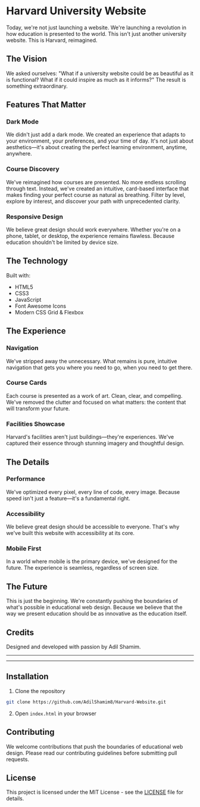 # Harvard University Website


Today, we're not just launching a website. We're launching a revolution in how education is presented to the world. This isn't just another university website. This is Harvard, reimagined.

## The Vision

We asked ourselves: "What if a university website could be as beautiful as it is functional? What if it could inspire as much as it informs?" The result is something extraordinary.

## Features That Matter

### Dark Mode
We didn't just add a dark mode. We created an experience that adapts to your environment, your preferences, and your time of day. It's not just about aesthetics—it's about creating the perfect learning environment, anytime, anywhere.

### Course Discovery
We've reimagined how courses are presented. No more endless scrolling through text. Instead, we've created an intuitive, card-based interface that makes finding your perfect course as natural as breathing. Filter by level, explore by interest, and discover your path with unprecedented clarity.

### Responsive Design
We believe great design should work everywhere. Whether you're on a phone, tablet, or desktop, the experience remains flawless. Because education shouldn't be limited by device size.

## The Technology

Built with:
- HTML5
- CSS3
- JavaScript
- Font Awesome Icons
- Modern CSS Grid & Flexbox

## The Experience

### Navigation
We've stripped away the unnecessary. What remains is pure, intuitive navigation that gets you where you need to go, when you need to get there.

### Course Cards
Each course is presented as a work of art. Clean, clear, and compelling. We've removed the clutter and focused on what matters: the content that will transform your future.

### Facilities Showcase
Harvard's facilities aren't just buildings—they're experiences. We've captured their essence through stunning imagery and thoughtful design.

## The Details

### Performance
We've optimized every pixel, every line of code, every image. Because speed isn't just a feature—it's a fundamental right.

### Accessibility
We believe great design should be accessible to everyone. That's why we've built this website with accessibility at its core.

### Mobile First
In a world where mobile is the primary device, we've designed for the future. The experience is seamless, regardless of screen size.

## The Future

This is just the beginning. We're constantly pushing the boundaries of what's possible in educational web design. Because we believe that the way we present education should be as innovative as the education itself.

## Credits

Designed and developed with passion by Adil Shamim.

---


---

## Installation

1. Clone the repository
```bash
git clone https://github.com/AdilShamim8/Harvard-Website.git
```

2. Open `index.html` in your browser

## Contributing

We welcome contributions that push the boundaries of educational web design. Please read our contributing guidelines before submitting pull requests.

## License

This project is licensed under the MIT License - see the [LICENSE](License) file for details.
